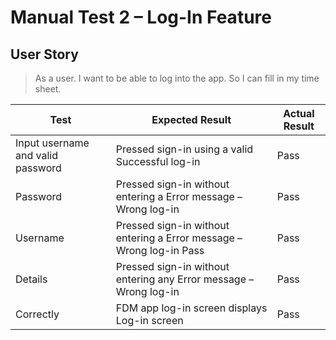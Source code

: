 ﻿
# Manual Test 2 – Log-In Feature

## User Story

> As a user. I want to be able to log into the app. So I can fill in my
> time sheet.

| Test  | Expected Result | Actual Result |
|--|--|--|
| Input username and valid password | Pressed sign-in using a valid Successful log-in  | Pass |
| Password | Pressed sign-in without entering a Error message – Wrong log-in | Pass |
| Username | Pressed sign-in without entering a Error message – Wrong log-in Pass | Pass |
| Details | Pressed sign-in without entering any Error message  – Wrong log-in | Pass |
| Correctly | FDM app log-in screen displays Log-in screen |  Pass |
